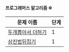 #### 프로그래머스 알고리즘 ✡

| 문제 이름 | 단계 |   
|---|---|
|[두개뽑아서 더하기](https://github.com/ksy8230/algorithm/tree/master/%ED%94%84%EB%A1%9C%EA%B7%B8%EB%9E%98%EB%A8%B8%EC%8A%A4%20Level1/%EB%91%90%EA%B0%9C%EB%BD%91%EC%95%84%EC%84%9C%EB%8D%94%ED%95%98%EA%B8%B0)|1|
|[삼진법뒤집기](https://github.com/ksy8230/algorithm/commit/a35754c25330fc229ce949434d236ace30cd4c8b#diff-323f3929899a17af7faf2cf020691d4de82d9b56d5ccf79f4568220f28be0c75)|1|
